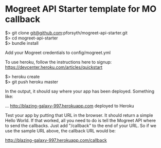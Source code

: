 Mogreet API Starter template for MO callback
================================

$> git clone git@github.com:pforsyth/mogreet-api-starter.git  
$> cd mogreet-api-starter  
$> bundle install  

Add your Mogreet credentials to config/mogreet.yml

To use heroku, follow the instructions here to signup: https://devcenter.heroku.com/articles/quickstart

$> heroku create  
$> git push heroku master  

In the output, it should say where your app has been deployed. Something like:

...
http://blazing-galaxy-997.herokuapp.com deployed to Heroku

Test your app by putting that URL in the browser. It should return a simple Hello World.
If that worked, all you need to do is tell the Mogreet API where to send the callbacks. 
Just add "/callback" to the end of your URL. So if we use the sample URL above, the callback
URL would be:

http://blazing-galaxy-997.herokuapp.com/callback

